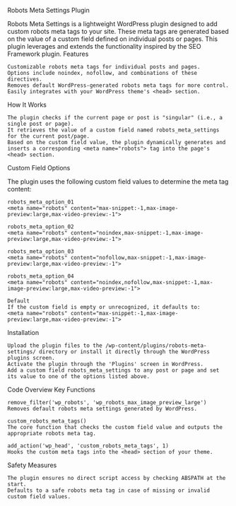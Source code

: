 Robots Meta Settings Plugin

Robots Meta Settings is a lightweight WordPress plugin designed to add custom robots meta tags to your site. These meta tags are generated based on the value of a custom field defined on individual posts or pages. This plugin leverages and extends the functionality inspired by the SEO Framework plugin.
Features

    Customizable robots meta tags for individual posts and pages.
    Options include noindex, nofollow, and combinations of these directives.
    Removes default WordPress-generated robots meta tags for more control.
    Easily integrates with your WordPress theme's <head> section.

How It Works

    The plugin checks if the current page or post is "singular" (i.e., a single post or page).
    It retrieves the value of a custom field named robots_meta_settings for the current post/page.
    Based on the custom field value, the plugin dynamically generates and inserts a corresponding <meta name="robots"> tag into the page's <head> section.

Custom Field Options

The plugin uses the following custom field values to determine the meta tag content:

    robots_meta_option_01
    <meta name="robots" content="max-snippet:-1,max-image-preview:large,max-video-preview:-1">

    robots_meta_option_02
    <meta name="robots" content="noindex,max-snippet:-1,max-image-preview:large,max-video-preview:-1">

    robots_meta_option_03
    <meta name="robots" content="nofollow,max-snippet:-1,max-image-preview:large,max-video-preview:-1">

    robots_meta_option_04
    <meta name="robots" content="noindex,nofollow,max-snippet:-1,max-image-preview:large,max-video-preview:-1">

    Default
    If the custom field is empty or unrecognized, it defaults to:
    <meta name="robots" content="max-snippet:-1,max-image-preview:large,max-video-preview:-1">

Installation

    Upload the plugin files to the /wp-content/plugins/robots-meta-settings/ directory or install it directly through the WordPress plugins screen.
    Activate the plugin through the 'Plugins' screen in WordPress.
    Add a custom field robots_meta_settings to any post or page and set its value to one of the options listed above.

Code Overview
Key Functions

    remove_filter('wp_robots', 'wp_robots_max_image_preview_large')
    Removes default robots meta settings generated by WordPress.

    custom_robots_meta_tags()
    The core function that checks the custom field value and outputs the appropriate robots meta tag.

    add_action('wp_head', 'custom_robots_meta_tags', 1)
    Hooks the custom meta tags into the <head> section of your theme.

Safety Measures

    The plugin ensures no direct script access by checking ABSPATH at the start.
    Defaults to a safe robots meta tag in case of missing or invalid custom field values.
